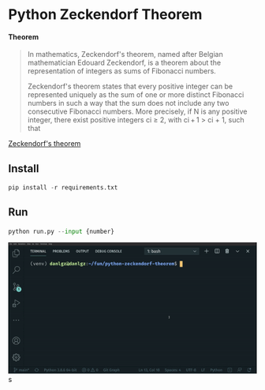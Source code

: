 # Python Zeckendorf Theorem

#### Theorem
> In mathematics, Zeckendorf's theorem, named after Belgian mathematician Edouard Zeckendorf, is a theorem about the representation of integers as sums of Fibonacci numbers.
> 
> Zeckendorf's theorem states that every positive integer can be represented uniquely as the sum of one or more distinct Fibonacci numbers in such a way that the sum does not include any two consecutive Fibonacci numbers. More precisely, if N is any positive integer, there exist positive integers ci ≥ 2, with ci + 1 > ci + 1, such that

[Zeckendorf's theorem](https://en.wikipedia.org/wiki/Zeckendorf%27s_theorem)

## Install
```python
pip install -r requirements.txt
```

## Run
```python
python run.py --input {number}
```

![alt text](./img/demo.gif "Demo")
s